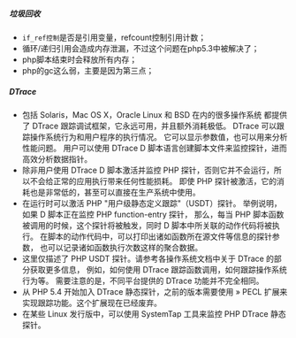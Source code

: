 ##### 垃圾回收
- `if_ref控制`是否是引用变量，refcount控制引用计数；
- 循环/递归引用会造成内存泄漏，不过这个问题在php5.3中被解决了；
- php脚本结束时会释放所有内存；
- php的gc这么弱，主要是因为第三点；

##### DTrace
- 包括 Solaris，Mac OS X，Oracle Linux 和 BSD 在内的很多操作系统 都提供了 DTrace 跟踪调试框架，它永远可用，并且额外消耗极低。 DTrace 可以跟踪操作系统行为和用户程序的执行情况。 它可以显示参数值，也可以用来分析性能问题。 用户可以使用 DTrace D 脚本语言创建脚本文件来监控探针，进而高效分析数据指针。
- 除非用户使用 DTrace D 脚本激活并监控 PHP 探针，否则它并不会运行，所以不会给正常的应用执行带来任何性能损耗。 即使 PHP 探针被激活，它的消耗也是非常低的，甚至可以直接在生产系统中使用。
- 在运行时可以激活 PHP "用户级静态定义跟踪"（USDT）探针。 举例说明，如果 D 脚本正在监控 PHP function-entry 探针， 那么，每当 PHP 脚本函数被调用的时候，这个探针将被触发，同时 D 脚本中所关联的动作代码将被执行。 在脚本的动作代码中，可以打印出诸如函数所在源文件等信息的探针参数， 也可以记录诸如函数执行次数这样的聚合数据。
- 这里仅描述了 PHP USDT 探针。请参考各操作系统文档中关于 DTrace 的部分获取更多信息， 例如，如何使用 DTrace 跟踪函数调用，如何跟踪操作系统行为等。 需要注意的是，不同平台提供的 DTrace 功能并不完全相同。
- 从 PHP 5.4 开始加入 DTrace 静态探针，之前的版本需要使用 » PECL 扩展来实现跟踪功能。这个扩展现在已经废弃。
- 在某些 Linux 发行版中，可以使用 SystemTap 工具来监控 PHP DTrace 静态探针。